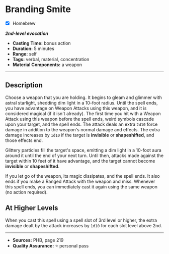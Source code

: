 # Branding Smite
- [x] Homebrew

***2nd-level evocation***
- **Casting Time:** bonus action
- **Duration:** 5 minutes
- **Range:** self
- **Tags:** verbal, material, concentration
- **Material Components:** a weapon

---

## Description
Choose a weapon that you are holding.
It begins to gleam and glimmer with astral starlight, shedding dim light in a 10-foot radius.
Until the spell ends, you have advantage on Weapon Attacks using this weapon, and it is considered magical (if it isn't already).
The first time you hit with a Weapon Attack using this weapon before the spell ends, weird symbols cascade upon your target, and the spell ends.
The attack deals an extra `2d10` force damage in addition to the weapon's normal damage and effects.
The extra damage increases by `1d10` if the target is **invisible** or **shapeshifted**, and those effects end.

Glittery particles fill the target's space, emitting a dim light in a 10-foot aura around it until the end of your next turn.
Until then, attacks made against the target within 10 feet of it have advantage, and the target cannot become **invisible** or **shapeshifted**.

If you let go of the weapon, its magic dissipates, and the spell ends.
It also ends if you make a Ranged Attack with the weapon and miss.
Whenever this spell ends, you can immediately cast it again using the same weapon (no action required).

## At Higher Levels
When you cast this spell using a spell slot of 3rd level or higher, the extra damage dealt by the attack increases by `1d10` for each slot level above 2nd.

---

- **Sources:** PHB, page 219
- **Quality Assurance:** :star: personal pass
